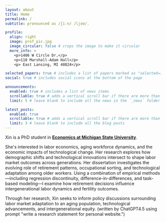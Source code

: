 ```yaml
---
layout: about
title: Home
permalink: /
subtitle: pronounced as /ʃiːn/ /ljoʊ/. 

profile:
  align: right
  image: prof_pic.jpg
  image_circular: false # crops the image to make it circular
  more_info: >
    <p>1486 W Circle Dr,</p>
    <p>110 Marshall-Adam Hall</p>
    <p> East Lansing, MI 48824</p>

selected_papers: true # includes a list of papers marked as "selected={true}"
social: true # includes social icons at the bottom of the page

announcements:
  enabled: true # includes a list of news items
  scrollable: true # adds a vertical scroll bar if there are more than 3 news items
  limit: 5 # leave blank to include all the news in the `_news` folder

latest_posts:
  enabled: true
  scrollable: true # adds a vertical scroll bar if there are more than 3 new posts items
  limit: 3 # leave blank to include all the blog posts
---
```


Xin is a PhD student in <a href='https://econ.msu.edu/'> **Economics at Michigan State University**</a>. 

She's interested in labor economics, aging workforce dynamics, and the economic impacts of technological change. Her research explores how demographic shifts and technological innovations intersect to shape labor market outcomes across generations. Her dissertation investigates the evolving role of retirement patterns, occupational sorting, and technological adaptation among older workers. Using a combination of empirical methods—including regression discontinuity, difference-in-differences, and task-based modeling—I examine how retirement decisions influence intergenerational labor dynamics and fertility outcomes.

Through her research, Xin seeks to inform policy discussions surrounding labor market adaptation to an aging population, technological advancements, and intergenerational equity. (written by ChatGPT4.5 using prompt "write a research statement for personal website.")